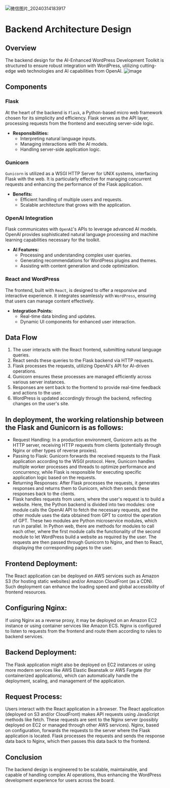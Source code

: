 ![微信图片_20240314183917](https://github.com/ZIYANGSONG2003/AI-Enhanced-WordPress-Development-Toolkit/assets/110000045/6154d38d-453d-4190-afc6-bc42248694de)
# Backend Architecture Design

## Overview

The backend design for the AI-Enhanced WordPress Development Toolkit is structured to ensure robust integration with WordPress, utilizing cutting-edge web technologies and AI capabilities from OpenAI.
![image](https://github.com/ZIYANGSONG2003/AI-Enhanced-WordPress-Development-Toolkit/assets/110000045/555af370-94cd-4cad-be6c-65e7018e78af)

## Components

### Flask

At the heart of the backend is `Flask`, a Python-based micro web framework chosen for its simplicity and efficiency. Flask serves as the API layer, processing requests from the frontend and executing server-side logic.

- **Responsibilities:**
  - Interpreting natural language inputs.
  - Managing interactions with the AI models.
  - Handling server-side application logic.

### Gunicorn

`Gunicorn` is utilized as a WSGI HTTP Server for UNIX systems, interfacing Flask with the web. It is particularly effective for managing concurrent requests and enhancing the performance of the Flask application.

- **Benefits:**
  - Efficient handling of multiple users and requests.
  - Scalable architecture that grows with the application.

### OpenAI Integration

Flask communicates with `OpenAI`'s APIs to leverage advanced AI models. OpenAI provides sophisticated natural language processing and machine learning capabilities necessary for the toolkit.

- **AI Features:**
  - Processing and understanding complex user queries.
  - Generating recommendations for WordPress plugins and themes.
  - Assisting with content generation and code optimization.

### React and WordPress

The frontend, built with `React`, is designed to offer a responsive and interactive experience. It integrates seamlessly with `WordPress`, ensuring that users can manage content effectively.

- **Integration Points:**
  - Real-time data binding and updates.
  - Dynamic UI components for enhanced user interaction.


## Data Flow

1. The user interacts with the React frontend, submitting natural language queries.
2. React sends these queries to the Flask backend via HTTP requests.
3. Flask processes the requests, utilizing OpenAI's API for AI-driven operations.
4. Gunicorn ensures these processes are managed efficiently across various server instances.
5. Responses are sent back to the frontend to provide real-time feedback and actions to the user.
6. WordPress is updated accordingly through the backend, reflecting changes on the user's site.
## In deployment, the working relationship between the Flask and Gunicorn is as follows:

- Request Handling: In a production environment, Gunicorn acts as the HTTP server, receiving HTTP requests from clients (potentially through Nginx or other types of reverse proxies).
- Passing to Flask: Gunicorn forwards the received requests to the Flask application according to the WSGI protocol. Here, Gunicorn handles multiple worker processes and threads to optimize performance and concurrency, while Flask is responsible for executing specific application logic based on the requests.
- Returning Responses: After Flask processes the requests, it generates responses and returns them to Gunicorn, which then sends these responses back to the clients.
- Flask handles requests from users, where the user's request is to build a website. Here, the Python backend is divided into two modules: one module calls the OpenAI API to fetch the necessary requests, and the other module uses the data obtained from GPT to control the operation of GPT. These two modules are Python microservice modules, which run in parallel. In Python web, there are methods for modules to call each other, where the first module calls the functionality of the second module to let WordPress build a website as required by the user. The requests are then passed through Gunicorn to Nginx, and then to React, displaying the corresponding pages to the user.

##  Frontend Deployment: 
The React application can be deployed on AWS services such as Amazon S3 (for hosting static websites) and/or Amazon CloudFront (as a CDN). Such deployment can enhance the loading speed and global accessibility of frontend resources.

##  Configuring Nginx: 
If using Nginx as a reverse proxy, it may be deployed on an Amazon EC2 instance or using container services like Amazon ECS. Nginx is configured to listen to requests from the frontend and route them according to rules to backend services.

##  Backend Deployment:
The Flask application might also be deployed on EC2 instances or using more modern services like AWS Elastic Beanstalk or AWS Fargate (for containerized applications), which can automatically handle the deployment, scaling, and management of the application.

##  Request Process:

Users interact with the React application in a browser.
The React application (deployed on S3 and/or CloudFront) makes API requests using JavaScript methods like fetch.
These requests are sent to the Nginx server (possibly deployed on EC2 or managed through other AWS services).
Nginx, based on configuration, forwards the requests to the server where the Flask application is located.
Flask processes the requests and sends the response data back to Nginx, which then passes this data back to the frontend.

## Conclusion

The backend design is engineered to be scalable, maintainable, and capable of handling complex AI operations, thus enhancing the WordPress development experience for users across the board.
